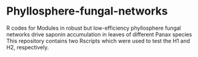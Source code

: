 # Phyllosphere-fungal-networks
R codes for Modules in robust but low-efficiency phyllosphere fungal networks drive saponin accumulation in leaves of different Panax species
This repository contains two Rscripts which were used to test the H1 and H2, respectively.
